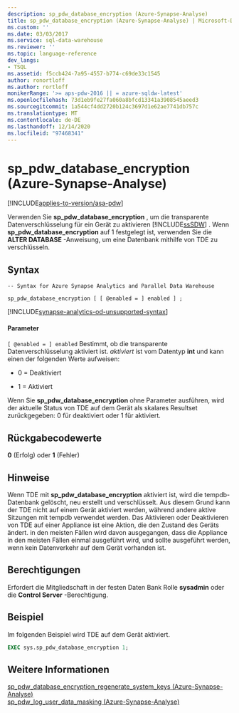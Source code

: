 ```yaml
---
description: sp_pdw_database_encryption (Azure-Synapse-Analyse)
title: sp_pdw_database_encryption (Azure-Synapse-Analyse) | Microsoft-Dokumentation
ms.custom: ''
ms.date: 03/03/2017
ms.service: sql-data-warehouse
ms.reviewer: ''
ms.topic: language-reference
dev_langs:
- TSQL
ms.assetid: f5ccb424-7a95-4557-b774-c69de33c1545
author: ronortloff
ms.author: rortloff
monikerRange: '>= aps-pdw-2016 || = azure-sqldw-latest'
ms.openlocfilehash: 73d1eb9fe27fa060a8bfcd13341a3908545aeed3
ms.sourcegitcommit: 1a544cf4dd2720b124c3697d1e62ae7741db757c
ms.translationtype: MT
ms.contentlocale: de-DE
ms.lasthandoff: 12/14/2020
ms.locfileid: "97468341"
---
```

# <a name="sp_pdw_database_encryption-azure-synapse-analytics"></a>sp_pdw_database_encryption (Azure-Synapse-Analyse)
[!INCLUDE[applies-to-version/asa-pdw](../../includes/applies-to-version/asa-pdw.md)]

  Verwenden Sie **sp_pdw_database_encryption** , um die transparente Datenverschlüsselung für ein Gerät zu aktivieren [!INCLUDE[ssSDW](../../includes/sssdw-md.md)] . Wenn **sp_pdw_database_encryption** auf 1 festgelegt ist, verwenden Sie die **ALTER DATABASE** -Anweisung, um eine Datenbank mithilfe von TDE zu verschlüsseln.  
  
## <a name="syntax"></a>Syntax  
  
```syntaxsql  
-- Syntax for Azure Synapse Analytics and Parallel Data Warehouse  
  
sp_pdw_database_encryption [ [ @enabled = ] enabled ] ;  
```  

[!INCLUDE[synapse-analytics-od-unsupported-syntax](../../includes/synapse-analytics-od-unsupported-syntax.md)]

#### <a name="parameters"></a>Parameter  
`[ @enabled = ] enabled` Bestimmt, ob die transparente Datenverschlüsselung aktiviert ist. *aktiviert* ist vom Datentyp **int** und kann einen der folgenden Werte aufweisen:  
  
-   0 = Deaktiviert  
  
-   1 = Aktiviert  
  
 Wenn Sie **sp_pdw_database_encryption** ohne Parameter ausführen, wird der aktuelle Status von TDE auf dem Gerät als skalares Resultset zurückgegeben: 0 für deaktiviert oder 1 für aktiviert.  
  
## <a name="return-code-values"></a>Rückgabecodewerte  
 **0** (Erfolg) oder **1** (Fehler)  
  
## <a name="remarks"></a>Hinweise  
 Wenn TDE mit **sp_pdw_database_encryption** aktiviert ist, wird die tempdb-Datenbank gelöscht, neu erstellt und verschlüsselt. Aus diesem Grund kann der TDE nicht auf einem Gerät aktiviert werden, während andere aktive Sitzungen mit tempdb verwendet werden. Das Aktivieren oder Deaktivieren von TDE auf einer Appliance ist eine Aktion, die den Zustand des Geräts ändert. in den meisten Fällen wird davon ausgegangen, dass die Appliance in den meisten Fällen einmal ausgeführt wird, und sollte ausgeführt werden, wenn kein Datenverkehr auf dem Gerät vorhanden ist.  
  
## <a name="permissions"></a>Berechtigungen  
 Erfordert die Mitgliedschaft in der festen Daten Bank Rolle **sysadmin** oder die **Control Server** -Berechtigung.  
  
## <a name="example"></a>Beispiel  
 Im folgenden Beispiel wird TDE auf dem Gerät aktiviert.  
  
```sql  
EXEC sys.sp_pdw_database_encryption 1;  
```  
  
## <a name="see-also"></a>Weitere Informationen  
 [sp_pdw_database_encryption_regenerate_system_keys &#40;Azure-Synapse-Analyse&#41;](../../relational-databases/system-stored-procedures/sp-pdw-database-encryption-regenerate-system-keys-sql-data-warehouse.md)   
 [sp_pdw_log_user_data_masking &#40;Azure-Synapse-Analyse&#41;](../../relational-databases/system-stored-procedures/sp-pdw-log-user-data-masking-sql-data-warehouse.md)  
  
